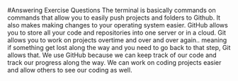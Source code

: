 #Answering Exercise Questions
The terminal is basically commands on commands that allow you to easily push projects and folders to Github. It also makes making changes to your operating system easier.
GitHub allows you to store all your code and repositories into one server or in a cloud. Git allows you to work on projects overtime and over and over again.. meaning if something get lost along the way and you need to go back to that step, Git allows that.
We use GitHub because we can keep track of our code and track our progress along the way. We can work on coding projects easier and allow others to see our coding as well.